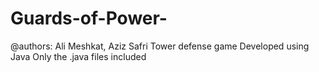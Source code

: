 # Guards-of-Power-
@authors: Ali Meshkat, Aziz Safri
Tower defense game 
Developed using Java
Only the .java files included
